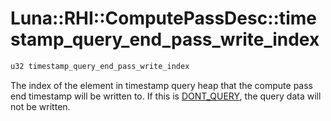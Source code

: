 # Luna::RHI::ComputePassDesc::timestamp_query_end_pass_write_index

```c++
u32 timestamp_query_end_pass_write_index
```

The index of the element in timestamp query heap that the compute pass end timestamp will be written to. If this is [DONT_QUERY](group___r_h_i_1ga2d53aab2964919c53d15e5769fb6dd63.md), the query data will not be written. 

